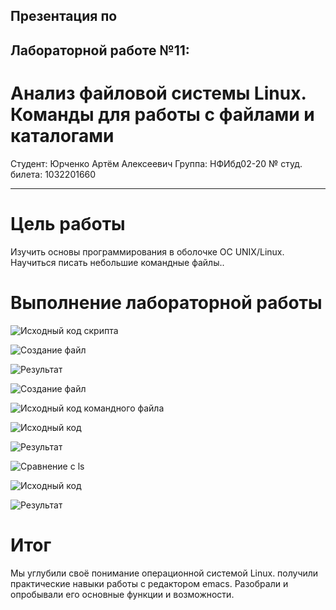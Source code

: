 ## Презентация по
## Лабораторной работе №11:
# Анализ файловой системы Linux. Команды для работы с файлами и каталогами


Студент: Юрченко Артём Алексеевич
Группа: НФИбд02-20
№ студ. билета: 1032201660

---

# Цель работы

Изучить основы программирования в оболочке ОС UNIX/Linux. Научиться писать небольшие командные файлы..

# Выполнение лабораторной работы

![Исходный код скрипта](https://sun9-61.userapi.com/impg/yhH9wj7zhk4O2uiTu_NnLZMs6zZhCNzAMM5A0g/_MNd0_i6oGI.jpg?size=736x479&quality=96&sign=8fa41838cdb3c81236a49f4bc5815da6&type=album)

![Создание файл](https://sun9-75.userapi.com/impg/Xn4qaQ-L2SEZUaxUozan7qI9ohWpVlpSl_7eZQ/MKIzN3RfWAc.jpg?size=735x491&quality=96&sign=125f964ad72a298906f84358b4d67bc6&type=album)

![Результат](https://sun9-53.userapi.com/impg/DRxbKnbvRa_Qj_utJ7_fla0BcQglXvbVlpinAA/2i8FDnVwmTg.jpg?size=609x566&quality=96&sign=8bda3a7fc27abea058671679d8c20b21&type=album)

![Создание файл](https://sun9-21.userapi.com/impg/FI0f6B8HbBJMxrTyEZ-8EbP_poECiT5YI8nzGg/rDwKO_de5T8.jpg?size=693x486&quality=96&sign=b2df6acef20faabbd2fd1441af750651&type=album)

![Исходный код командного файла](https://sun9-44.userapi.com/impg/y_EB2WBSAJhkUkWck3mqkxgZ6nyRCFTtz251IA/9oGxwDKUgSM.jpg?size=573x248&quality=96&sign=f358b5bbf27b2232596b8def846b1132&type=album)

![Исходный код](https://sun9-47.userapi.com/impg/WBL-btn56ud2U0Rv2OeR7qXCjqeed9OeeVyjDQ/TH78WOih4DI.jpg?size=589x209&quality=96&sign=daa6b899f42e25c3bd121522722d280a&type=album)

![Результат](https://sun9-43.userapi.com/impg/yMIj-gA7TOFkIGIAxrQG1PTQ6HKfe7ZfOYC94A/oHNUg1bV9Og.jpg?size=718x471&quality=96&sign=6f529ea024170c26a975c0a80ac62b85&type=album)

![Сравнение с ls](https://sun9-67.userapi.com/impg/I-87XAlHxGU4Yvvll2rxTr9Yg_ynDoGlBgybHg/vpnKAkBcysQ.jpg?size=702x466&quality=96&sign=b1e590118010f760d037106b4be5e83b&type=album)

![Исходный код](https://sun9-67.userapi.com/impg/I-87XAlHxGU4Yvvll2rxTr9Yg_ynDoGlBgybHg/vpnKAkBcysQ.jpg?size=702x466&quality=96&sign=b1e590118010f760d037106b4be5e83b&type=album)

![Результат](https://sun9-86.userapi.com/impg/L7rrKSQiAbzglYFbLgShGUr-D2BKOlc2mZ2z1A/0fLAEwEAmsM.jpg?size=527x145&quality=96&sign=7ae645bfa621c49cf85609357c035eaa&type=album)


# Итог

Мы углубили своё понимание операционной системой Linux. получили практические навыки работы с редактором emacs. Разобрали и опробывали его основные функции и возможности.